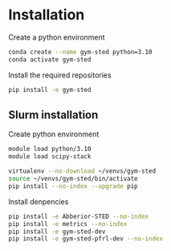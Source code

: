 # Installation

Create a python environment
```bash
conda create --name gym-sted python=3.10
conda activate gym-sted
```

Install the required repositories
```bash
pip install -e gym-sted
```

## Slurm installation

Create python environment
```bash
module load python/3.10
module load scipy-stack

virtualenv --no-download ~/venvs/gym-sted
source ~/venvs/gym-sted/bin/activate
pip install --no-index --upgrade pip
```

Install denpencies
```bash
pip install -e Abberior-STED --no-index
pip install -e metrics --no-index
pip install -e gym-sted-dev
pip install -e gym-sted-pfrl-dev --no-index
```
